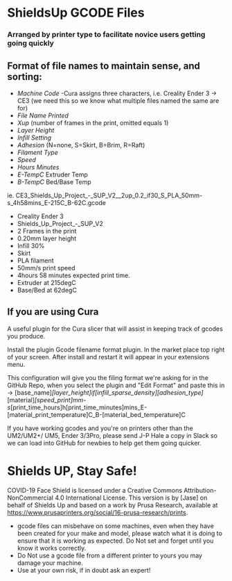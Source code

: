 # ShieldsUp GCODE Files
### Arranged by printer type to facilitate novice users getting going quickly

## Format of file names to maintain sense, and sorting:

* _Machine Code_ -Cura assigns three characters, i.e. Creality Ender 3 -> CE3 (we need this so we know what multiple files named the same are for)
* _File Name Printed_
* _Xup_ (number of frames in the print, omitted equals 1) 
* _Layer Height_
* _Infill Setting_
* _Adhesion_ (N=none, S=Skirt, B=Brim, R=Raft)
* _Filament Type_
* _Speed_
* _Hours Minutes_
* _E-TempC_ Extruder Temp
* _B-TempC_ Bed/Base Temp

ie. CE3_Shields_Up_Project_-_SUP_V2__2up_0.2_if30_S_PLA_50mm-s_4h58mins_E-215C_B-62C.gcode
* Creality Ender 3
* Shields_Up_Project_-_SUP_V2
* 2 Frames in the print
* 0.20mm layer height
* Infill 30%
* Skirt
* PLA filament
* 50mm/s print speed
* 4hours 58 minutes expected print time. 
* Extruder at 215degC
* Base/Bed at 62degC

## If you are using Cura
A useful plugin for the Cura slicer that will assist in keeping track of gcodes you produce.

Install the plugin Gcode filename format plugin. In the market place top right of your screen.
After install and restart it will appear in your extensions menu.

This configuration will give you the filing format we're asking for in the GitHub Repo, when you select the plugin and "Edit Format" and paste this in -> [base_name]_[layer_height]_if[infill_sparse_density]_[adhesion_type]_[material]_[speed_print]mm-s_[print_time_hours]h[print_time_minutes]mins_E-[material_print_temperature]C_B-[material_bed_temperature]C

If you have working gcodes and you're on printers other than the UM2/UM2+/ UM5, Ender 3/3Pro, please send J-P Hale a copy in Slack so we can load into GitHub for newbies to help get them going quicker. 

# Shields UP, Stay Safe!

COVID-19 Face Shield is licensed under a Creative Commons Attribution-NonCommercial 4.0 International License. This version is by [Jase] on behalf of Shields Up and based on a work by Prusa Research, available at https://www.prusaprinters.org/social/16-prusa-research/prints.

* gcode files can misbehave on some machines, even when they have been created for your make and model, please watch what it is doing to ensure that it is working as expected. Do Not set and forget until you know it works correctly.
* Do Not use a gcode file from a different printer to yours you may damage your machine.
* Use at your own risk, if in doubt ask an expert!